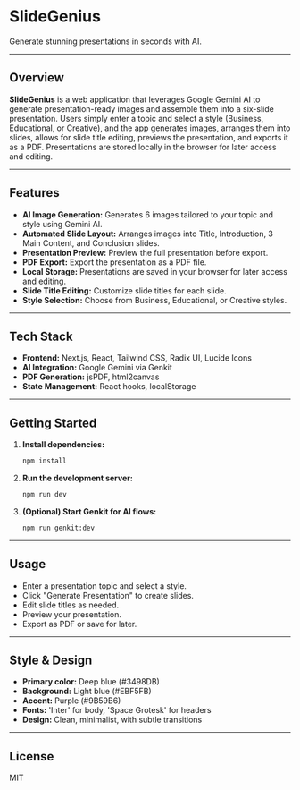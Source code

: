 # SlideGenius

Generate stunning presentations in seconds with AI.

---

## Overview

**SlideGenius** is a web application that leverages Google Gemini AI to generate presentation-ready images and assemble them into a six-slide presentation. Users simply enter a topic and select a style (Business, Educational, or Creative), and the app generates images, arranges them into slides, allows for slide title editing, previews the presentation, and exports it as a PDF. Presentations are stored locally in the browser for later access and editing.

---

## Features

- **AI Image Generation:** Generates 6 images tailored to your topic and style using Gemini AI.
- **Automated Slide Layout:** Arranges images into Title, Introduction, 3 Main Content, and Conclusion slides.
- **Presentation Preview:** Preview the full presentation before export.
- **PDF Export:** Export the presentation as a PDF file.
- **Local Storage:** Presentations are saved in your browser for later access and editing.
- **Slide Title Editing:** Customize slide titles for each slide.
- **Style Selection:** Choose from Business, Educational, or Creative styles.

---

## Tech Stack

- **Frontend:** Next.js, React, Tailwind CSS, Radix UI, Lucide Icons
- **AI Integration:** Google Gemini via Genkit
- **PDF Generation:** jsPDF, html2canvas
- **State Management:** React hooks, localStorage

---

## Getting Started

1. **Install dependencies:**
   ```bash
   npm install
   ```
2. **Run the development server:**
   ```bash
   npm run dev
   ```
3. **(Optional) Start Genkit for AI flows:**
   ```bash
   npm run genkit:dev
   ```

---

## Usage

- Enter a presentation topic and select a style.
- Click "Generate Presentation" to create slides.
- Edit slide titles as needed.
- Preview your presentation.
- Export as PDF or save for later.

---

## Style & Design

- **Primary color:** Deep blue (#3498DB)
- **Background:** Light blue (#EBF5FB)
- **Accent:** Purple (#9B59B6)
- **Fonts:** 'Inter' for body, 'Space Grotesk' for headers
- **Design:** Clean, minimalist, with subtle transitions

---

## License

MIT
